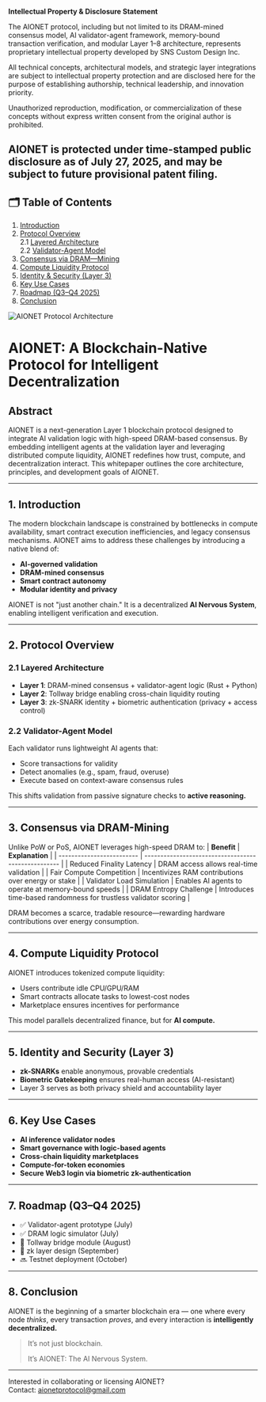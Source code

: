 **Intellectual Property & Disclosure Statement**

The AIONET protocol, including but not limited to its DRAM-mined consensus model, AI validator-agent framework, memory-bound transaction verification, and modular Layer 1–8 architecture, represents proprietary intellectual property developed by SNS Custom Design Inc.

All technical concepts, architectural models, and strategic layer integrations are subject to intellectual property protection and are disclosed here for the purpose of establishing authorship, technical leadership, and innovation priority.

Unauthorized reproduction, modification, or commercialization of these concepts without express written consent from the original author is prohibited.

AIONET is protected under time-stamped public disclosure as of July 27, 2025, and may be subject to future provisional patent filing.
---

## 🗂 Table of Contents
1. [Introduction](#introduction)  
2. [Protocol Overview](#protocol-overview)  
  2.1 [Layered Architecture](#layered-architecture)  
  2.2 [Validator-Agent Model](#validator-agent-model)  
3. [Consensus via DRAM—Mining](#consensus-via-dram-mining)  
4. [Compute Liquidity Protocol](#compute-liquidity-protocol)  
5. [Identity & Security (Layer 3)](#identity--security-layer-3)  
6. [Key Use Cases](#key-use-cases)  
7. [Roadmap (Q3–Q4 2025)](#roadmap-q3q4-2025)  
8. [Conclusion](#conclusion)  


![AIONET Protocol Architecture](aionet_protocol_flow.png)





# AIONET: A Blockchain-Native Protocol for Intelligent Decentralization

## Abstract

AIONET is a next-generation Layer 1 blockchain protocol designed to integrate AI validation logic with high-speed DRAM-based consensus. By embedding intelligent agents at the validation layer and leveraging distributed compute liquidity, AIONET redefines how trust, compute, and decentralization interact. This whitepaper outlines the core architecture, principles, and development goals of AIONET.

---

## 1. Introduction

The modern blockchain landscape is constrained by bottlenecks in compute availability, smart contract execution inefficiencies, and legacy consensus mechanisms. AIONET aims to address these challenges by introducing a native blend of:

* **AI-governed validation**
* **DRAM-mined consensus**
* **Smart contract autonomy**
* **Modular identity and privacy**

AIONET is not "just another chain." It is a decentralized **AI Nervous System**, enabling intelligent verification and execution.

---

## 2. Protocol Overview

### 2.1 Layered Architecture

* **Layer 1**: DRAM-mined consensus + validator-agent logic (Rust + Python)
* **Layer 2**: Tollway bridge enabling cross-chain liquidity routing
* **Layer 3**: zk-SNARK identity + biometric authentication (privacy + access control)

### 2.2 Validator-Agent Model

Each validator runs lightweight AI agents that:

* Score transactions for validity
* Detect anomalies (e.g., spam, fraud, overuse)
* Execute based on context-aware consensus rules

This shifts validation from passive signature checks to **active reasoning.**

---

## 3. Consensus via DRAM-Mining

Unlike PoW or PoS, AIONET leverages high-speed DRAM to:
| **Benefit**               | **Explanation**                                     |
| ------------------------- | --------------------------------------------------- |
| Reduced Finality Latency  | DRAM access allows real-time validation             |
| Fair Compute Competition  | Incentivizes RAM contributions over energy or stake |
| Validator Load Simulation | Enables AI agents to operate at memory-bound speeds |
| DRAM Entropy Challenge | Introduces time-based randomness for trustless validator scoring |

DRAM becomes a scarce, tradable resource—rewarding hardware contributions over energy consumption.

---

## 4. Compute Liquidity Protocol

AIONET introduces tokenized compute liquidity:

* Users contribute idle CPU/GPU/RAM
* Smart contracts allocate tasks to lowest-cost nodes
* Marketplace ensures incentives for performance

This model parallels decentralized finance, but for **AI compute.**

---

## 5. Identity and Security (Layer 3)

* **zk-SNARKs** enable anonymous, provable credentials
* **Biometric Gatekeeping** ensures real-human access (AI-resistant)
* Layer 3 serves as both privacy shield and accountability layer

---

## 6. Key Use Cases

* **AI inference validator nodes**
* **Smart governance with logic-based agents**
* **Cross-chain liquidity marketplaces**
* **Compute-for-token economies**
* **Secure Web3 login via biometric zk-authentication**

---

## 7. Roadmap (Q3–Q4 2025)

* ✅ Validator-agent prototype (July)
* ✅ DRAM logic simulator (July)
* 🔄 Tollway bridge module (August)
* 🔄 zk layer design (September)
* 🔜 Testnet deployment (October)

---

## 8. Conclusion

AIONET is the beginning of a smarter blockchain era — one where every node *thinks*, every transaction *proves*, and every interaction is **intelligently decentralized.**

> It’s not just blockchain.
>
> It’s AIONET: The AI Nervous System.






---
Interested in collaborating or licensing AIONET?  
Contact: aionetprotocol@gmail.com  

